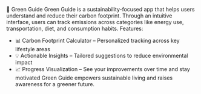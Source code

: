 🌱 Green Guide
Green Guide is a sustainability-focused app that helps users understand and reduce their carbon footprint. Through an intuitive interface, users can track emissions across categories like energy use, transportation, diet, and consumption habits.
Features:
- 📊 Carbon Footprint Calculator – Personalized tracking across key lifestyle areas
- 💡 Actionable Insights – Tailored suggestions to reduce environmental impact
- 📈 Progress Visualization – See your improvements over time and stay motivated
Green Guide empowers sustainable living and raises awareness for a greener future.
